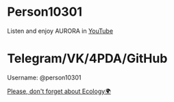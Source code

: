 <html lang="ru">
<head>
  <meta charset="UTF-8">
  <title>Person10301</title>
  <link rel="stylesheet" href="css/style.css">
<link rel="stylesheet" href="https://cdnjs.cloudflare.com/ajax/libs/font-awesome/6.4.2/css/all.min.css">
</head>
<body>
  <div class="content">
    <h1>Person10301</h1>
    <p>Listen and enjoy AURORA in <a href="https://youtube.com/@auroramusic" class="link">YouTube</a>
    </p>
  </div>
    <div class="content">
    <h1>Telegram/VK/4PDA/GitHub</h1>
    <p>Username: @person10301
    </p>
  </div>
  <div class="ecology-message">
    <p><a href="https://news.mongabay.com/" class="link">Please, don't forget about Ecology🌍</a></p>
  </div>
</body>
</html>
